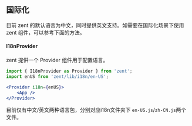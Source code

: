 ## 国际化

目前 zent 的默认语言为中文，同时提供英文支持。如需要在国际化场景下使用 zent 组件，可以参考下面的方法。

#### I18nProvider

zent 提供一个 Provider 组件用于配置语言。

```jsx
import { I18nProvider as Provider } from 'zent';
import enUS from 'zent/lib/i18n/en-US';

<Provider i18n={enUS}>
	<App />
</Provider>
```

目前仅有中文/英文两种语言包，分别对应i18n文件夹下 `en-US.js`/`zh-CN.js`两个文件。
